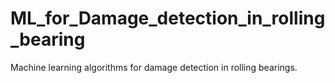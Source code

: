 # ML_for_Damage_detection_in_rolling_bearing
Machine learning algorithms for damage detection in rolling bearings. 
